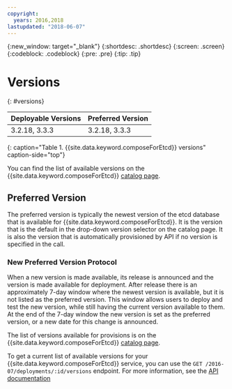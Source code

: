 ```yaml
---
copyright:
  years: 2016,2018
lastupdated: "2018-06-07"
---
```


{:new_window: target="_blank"}
{:shortdesc: .shortdesc}
{:screen: .screen}
{:codeblock: .codeblock}
{:pre: .pre}
{:tip: .tip}

# Versions
{: #versions}

Deployable Versions | Preferred Version
----------|-----------
3.2.18, 3.3.3 | 3.2.18, 3.3.3
{: caption="Table 1. {{site.data.keyword.composeForEtcd}} versions" caption-side="top"}

You can find the list of available versions on the {{site.data.keyword.composeForEtcd}} [catalog page](https://console.{DomainName}/catalog/services/compose-for-etcd).

## Preferred Version

The preferred version is typically the newest version of the etcd database that is available for {{site.data.keyword.composeForEtcd}}. It is the version that is the default in the drop-down version selector on the catalog page. It is also the version that is automatically provisioned by API if no version is specified in the call.

### New Preferred Version Protocol

When a new version is made available, its release is announced and the version is made available for deployment. After release there is an approximately 7-day window where the newest version is available, but it is not listed as the preferred version. This window allows users to deploy and test the new version, while still having the current version available to them. At the end of the 7-day window the new version is set as the preferred version, or a new date for this change is announced.

The list of versions available for provisions is on the {{site.data.keyword.composeForEtcd}} [catalog page](https://console.{DomainName}/catalog/services/compose-for-etcd).

To get a current list of available versions for your {{site.data.keyword.composeForEtcd}} service, you can use the 
`GET /2016-07/deployments/:id/versions` endpoint. For more information, see the [API documentation](https://apidocs.compose.com/v1.0/reference#2016-07-get-deployments-versions)

